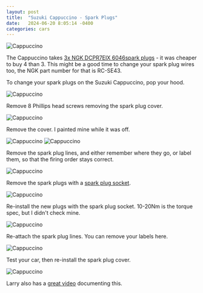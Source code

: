 ```yaml
---
layout: post
title:  "Suzuki Cappuccino - Spark Plugs"
date:   2024-06-20 8:05:14 -0400
categories: cars
---
```


![Cappuccino](/images/capsp/7.jpg)

The Cappuccino takes [3x NGK DCPR7EIX 6046spark plugs](https://amzn.to/3VBdcNP) - it was cheaper to buy 4 than 3. 
This might be a good time to change your spark plug wires too, the NGK part number for that is RC-SE43. 

To change your spark plugs on the Suzuki Cappuccino, pop your hood. 

![Cappuccino](/images/capsp/1.jpg)

Remove 8 Phillips head screws removing the spark plug cover. 

![Cappuccino](/images/capsp/2.jpg)

Remove the cover. I painted mine while it was off. 

![Cappuccino](/images/capsp/3.jpg)
![Cappuccino](/images/capsp/6.jpg)

Remove the spark plug lines, and either remember where they go, or label them, so that the firing order stays correct. 

![Cappuccino](/images/capsp/4.jpg)

Remove the spark plugs with a [spark plug socket](https://amzn.to/3VOZIPJ). 

![Cappuccino](/images/capsp/5.jpg)

Re-install the new plugs with the spark plug socket. 10-20Nm is the torque spec, but I didn't check mine. 

![Cappuccino](/images/capsp/8.jpg)

Re-attach the spark plug lines.  You can remove your labels here. 

![Cappuccino](/images/capsp/9.jpg)

Test your car, then re-install the spark plug cover. 

![Cappuccino](/images/capsp/10.jpg)

Larry also has a [great video](https://www.youtube.com/watch?v=PiD3RfLF6YA) documenting this. 